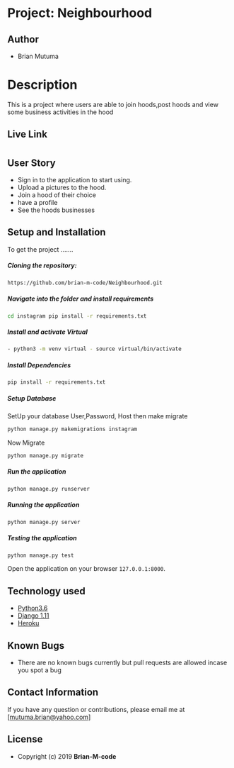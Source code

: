 # Project: Neighbourhood

## Author
- Brian Mutuma
  
# Description  
This is a project where users are able to join hoods,post hoods and view some business activities in the hood

##  Live Link  
# 
  

 
## User Story  
  
* Sign in to the application to start using.  
* Upload a pictures to the hood. 
* Join a hood of their choice
* have a profile 
* See the hoods businesses 
  

  
## Setup and Installation  
To get the project .......  
  
##### Cloning the repository:  
 ```bash 
 https://github.com/brian-m-code/Neighbourhood.git
```
##### Navigate into the folder and install requirements  
 ```bash 
cd instagram pip install -r requirements.txt 
```
##### Install and activate Virtual  
 ```bash 
- python3 -m venv virtual - source virtual/bin/activate  
```  
##### Install Dependencies  
 ```bash 
 pip install -r requirements.txt 
```  
 ##### Setup Database  
  SetUp your database User,Password, Host then make migrate  
 ```bash 
python manage.py makemigrations instagram
 ``` 
 Now Migrate  
 ```bash 
 python manage.py migrate 
```
##### Run the application  
 ```bash 
 python manage.py runserver 
``` 
##### Running the application  
 ```bash 
 python manage.py server 
```
##### Testing the application  
 ```bash 
 python manage.py test 
```
Open the application on your browser `127.0.0.1:8000`.  
  
  
## Technology used  
  
* [Python3.6](https://www.python.org/)  
* [Django 1.11](https://docs.djangoproject.com/en/2.2/)  
* [Heroku](https://heroku.com)  
  
  
## Known Bugs  
* There are no known bugs currently but pull requests are allowed incase you spot a bug  
  
## Contact Information   
If you have any question or contributions, please email me at [mutuma.brian@yahoo.com]  
  
## License 


* Copyright (c) 2019 **Brian-M-code**
